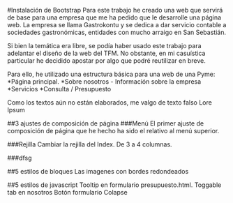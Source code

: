 #Instalación de Bootstrap
Para este trabajo he creado una web que servirá de base para una empresa que me ha pedido que le desarrolle una página web. La empresa se llama Gastrokontu y se dedica a dar servicio contable a sociedades gastronómicas, entidades con mucho arraigo en San Sebastián. 

Si bien la temática era libre, se podía haber usado este trabajo para adelantar el diseño de la web del TFM. No obstante, en mi casuística particular he decidido apostar por algo que podré reutilizar en breve.

Para ello, he utilizado una estructura básica para una web de una Pyme:
*Página principal.
*Sobre nosotros - Información sobre la empresa
*Servicios
*Consulta / Presupuesto

Como los textos aún no están elaborados, me valgo de texto falso Lore Ipsum


##3 ajustes de composición de página
###Menú
El primer ajuste de composición de página que he hecho ha sido el relativo al menú superior. 

###Rejilla
Cambiar la rejilla del Index. De 3 a 4 columnas.

###dfsg

##5 estilos de bloques
Las imagenes con bordes redondeados

##5 estilos de javascript
Tooltip en formulario presupuesto.html.
Toggable tab en nosotros
Botón formulario
Colapse
